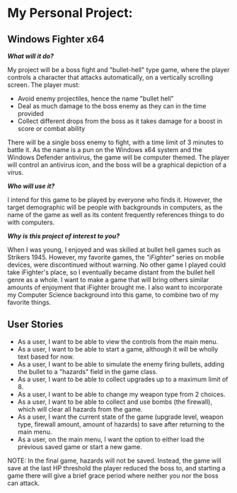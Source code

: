 # My Personal Project: 
## Windows Fighter x64 

***What will it do?***

My project will be a boss fight and "bullet-hell" type game, where the player
controls a character that attacks automatically, on a vertically scrolling screen. 
The player must:
- Avoid enemy projectiles, hence the name "bullet hell"
- Deal as much damage to the boss enemy as they can in the time provided
- Collect different drops from the boss as it takes damage for a boost in score
  or combat ability

There will be a single boss enemy to fight, with a time limit of 3 minutes to battle it.
As the name is a pun on the Windows x64 system and the Windows Defender antivirus, 
the game will be computer themed. The player will control an antivirus icon, 
and the boss will be a graphical depiction of a virus.

***Who will use it?***

I intend for this game to be played by everyone who finds it. However, the target 
demographic will be people with backgrounds in computers, as the name of the game 
as well as its content frequently references things to do with computers.

***Why is this project of interest to you?***

When I was young, I enjoyed and was skilled at bullet hell games such as Strikers 1945. 
However, my favorite games, the *"iFighter"* series on mobile devices, were discontinued 
without warning. No other game I played could take iFighter's place, so I eventually 
became distant from the bullet hell genre as a whole. I want to make a game that will 
bring others similar amounts of enjoyment that iFighter brought me. 
I also want to incorporate my Computer Science background into this game, 
to combine two of my favorite things.

## User Stories

- As a user, I want to be able to view the controls from the main menu.
- As a user, I want to be able to start a game, although it will be
wholly text based for now.
- As a user, I want to be able to simulate the enemy firing bullets, adding the
  bullet to a "hazards" field in the game class.
- As a user, I want to be able to collect upgrades up to a maximum limit of 8.
- As a user, I want to be able to change my weapon type from 2 choices.
- As a user, I want to be able to collect and use bombs (the firewall), which
  will clear all hazards from the game.
- As a user, I want the current state of the game (upgrade level, weapon type,
  firewall amount, amount of hazards) to save after returning to the main menu.
- As a user, on the main menu, I want the option to either load the previous 
  saved game or start a new game.

NOTE: In the final game, hazards will not be saved. Instead, the game will save
at the last HP threshold the player reduced the boss to, and starting a game there 
will give a brief grace period where neither you nor the boss can attack.